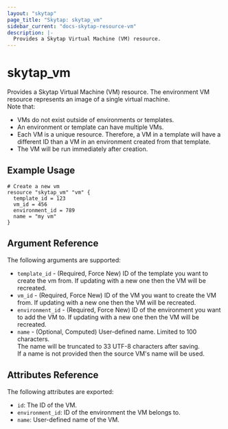```yaml
---
layout: "skytap"
page_title: "Skytap: skytap_vm"
sidebar_current: "docs-skytap-resource-vm"
description: |-
  Provides a Skytap Virtual Machine (VM) resource.
---
```


# skytap\_vm

Provides a Skytap Virtual Machine (VM) resource. The environment VM resource represents an image of a single virtual machine.
<br/>Note that:
* VMs do not exist outside of environments or templates.
* An environment or template can have multiple VMs.
* Each VM is a unique resource. Therefore, a VM in a template will have a different ID than a VM in an environment created from that template.
* The VM will be run immediately after creation.

## Example Usage


```hcl
# Create a new vm
resource "skytap_vm" "vm" {
  template_id = 123
  vm_id = 456
  environment_id = 789
  name = "my vm"
}
```

## Argument Reference

The following arguments are supported:

* `template_id` - (Required, Force New) ID of the template you want to create the vm from. If updating with a new one then the VM will be recreated.
* `vm_id` - (Required, Force New) ID of the VM you want to create the VM from. If updating with a new one then the VM will be recreated.
* `environment_id` - (Required, Force New) ID of the environment you want to add the VM to. If updating with a new one then the VM will be recreated.
* `name` - (Optional, Computed) User-defined name. Limited to 100 characters. 
<br/>The name will be truncated to 33 UTF-8 characters after saving. 
<br/>If a name is not provided then the source VM's name will be used.

## Attributes Reference

The following attributes are exported:

* `id`: The ID of the VM.
* `environment_id`: ID of the environment the VM belongs to. 
* `name`: User-defined name of the VM.
